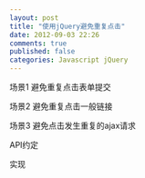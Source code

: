 ```yaml
---
layout: post
title: "使用jQuery避免重复点击"
date: 2012-09-03 22:26
comments: true
published: false
categories: Javascript jQuery
---
```



场景1 避免重复点击表单提交

场景2 避免重复点击一般链接

场景3 避免点击发生重复的ajax请求

API约定

实现